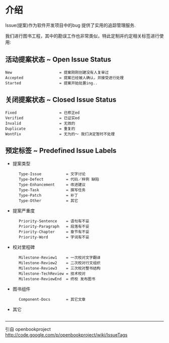 # 介绍 #

Issue(提案)作为软件开发项目中的bug 提供了实用的追踪管理服务.

我们进行图书工程，其中的勘误工作也非常类似，特此定制并约定相关标签进行使用:

## 活动提案状态 ~ Open Issue Status ##
```
New                     = 提案刚刚创建没有人复审过
Accepted                = 提案已经被人确认，并接受进行处理
Started                 = 提案开始处置ing..
```

## 关闭提案状态 ~ Closed Issue Status ##
```
Fixed                   = 已修正ed
Verified                = 已证实ed
Invalid                 = 无效的
Duplicate               = 重复的
WontFix                 = 无为的～ 我们决定暂时不处理
```

## 预定标签 ~ Predefined Issue Labels ##

  * 提案类型
```
      Type-Issue           = 文字讨论
      Type-Defect          = 代码／样例 缺陷
      Type-Enhancement     = 改进建议
      Type-Task            = 撰写任务
      Type-Patch           = 补丁
      Type-Other           = 其它
```
  * 提案严重度
```
      Priority-Sentence    = 语句有不妥
      Priority-Paragraph   = 段落有不妥
      Priority-Chapter     = 章节有不妥
      Priority-Word        = 字词有不妥
```
  * 校对里程碑
```
      Milestone-Review1    = 一次校对文字翻译
      Milestone-Review2    = 二次校对行文组织
      Milestone-Review3    = 三次校对整书结构
      Milestone-TechReview = 技术校对
      Milestone-ReviewEnd  = 终校 发布图书
```
  * 图书组件
```
      Component-Docs       = 其它文章
```


  * 其它
```
```


---

引自 openbookproject   http://code.google.com/p/openbookproject/wiki/IssueTags